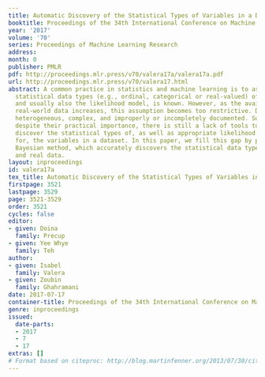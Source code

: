 ```yaml
---
title: Automatic Discovery of the Statistical Types of Variables in a Dataset
booktitle: Proceedings of the 34th International Conference on Machine Learning
year: '2017'
volume: '70'
series: Proceedings of Machine Learning Research
address: 
month: 0
publisher: PMLR
pdf: http://proceedings.mlr.press/v70/valera17a/valera17a.pdf
url: http://proceedings.mlr.press/v70/valera17.html
abstract: A common practice in statistics and machine learning is to assume that the
  statistical data types (e.g., ordinal, categorical or real-valued) of variables,
  and usually also the likelihood model, is known. However, as the availability of
  real-world data increases, this assumption becomes too restrictive. Data are often
  heterogeneous, complex, and improperly or incompletely documented. Surprisingly,
  despite their practical importance, there is still a lack of tools to automatically
  discover the statistical types of, as well as appropriate likelihood (noise) models
  for, the variables in a dataset. In this paper, we fill this gap by proposing a
  Bayesian method, which accurately discovers the statistical data types in both synthetic
  and real data.
layout: inproceedings
id: valera17a
tex_title: Automatic Discovery of the Statistical Types of Variables in a Dataset
firstpage: 3521
lastpage: 3529
page: 3521-3529
order: 3521
cycles: false
editor:
- given: Doina
  family: Precup
- given: Yee Whye
  family: Teh
author:
- given: Isabel
  family: Valera
- given: Zoubin
  family: Ghahramani
date: 2017-07-17
container-title: Proceedings of the 34th International Conference on Machine Learning
genre: inproceedings
issued:
  date-parts:
  - 2017
  - 7
  - 17
extras: []
# Format based on citeproc: http://blog.martinfenner.org/2013/07/30/citeproc-yaml-for-bibliographies/
---
```

